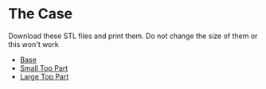 # The Case

Download these STL files and print them. Do not change the size of them or this won't work

-   [Base](stl/Soundboard_Base.stl)
-   [Small Top Part](stl/Soundboard_Lid.stl)
-   [Large Top Part](stl/Soundboard_Lid_Large.stl)
